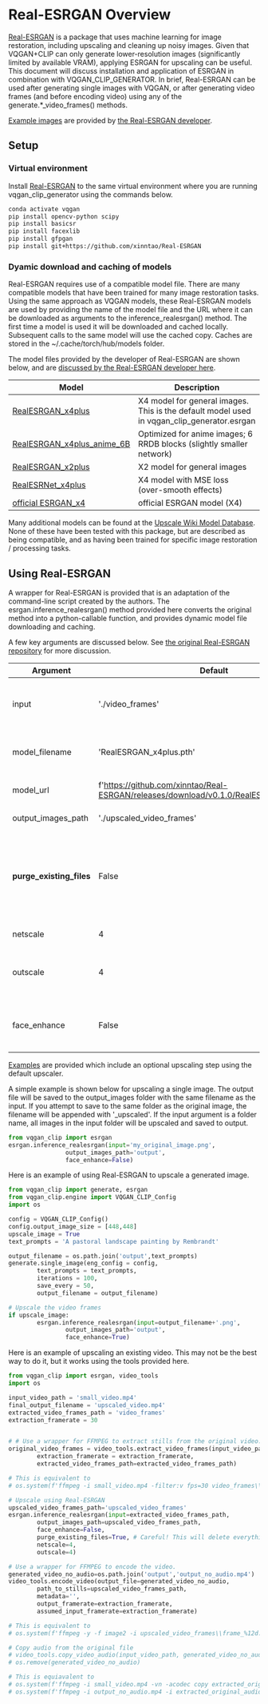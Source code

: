 # Real-ESRGAN Overview

[Real-ESRGAN](https://github.com/xinntao/Real-ESRGAN) is a package that uses machine learning for image restoration, including upscaling and cleaning up noisy images. Given that VQGAN+CLIP can only generate lower-resolution images (significantly limited by available VRAM), applying ESRGAN for upscaling can be useful. This document will discuss installation and application of ESRGAN in combination with VQGAN_CLIP_GENERATOR. In brief, Real-ESRGAN can be used after generating single images with VQGAN, or after generating video frames (and before encoding video) using any of the generate.*_video_frames() methods.


[Example images](https://github.com/xinntao/Real-ESRGAN/blob/master/README.md#book-real-esrgan-training-real-world-blind-super-resolution-with-pure-synthetic-data) are provided by [the Real-ESRGAN developer](https://github.com/xinntao/Real-ESRGAN).

## Setup
### Virtual environment
Install [Real-ESRGAN](https://github.com/xinntao/Real-ESRGAN) to the same virtual environment where you are running vqgan_clip_generator using the commands below.

```sh
conda activate vqgan
pip install opencv-python scipy
pip install basicsr
pip install facexlib
pip install gfpgan
pip install git+https://github.com/xinntao/Real-ESRGAN
```

### Dyamic download and caching of models

Real-ESRGAN requires use of a compatible model file. There are many compatible models that have been trained for many image restoration tasks. Using the same approach as VQGAN models, these Real-ESRGAN models are used by providing the name of the model file and the URL where it can be downloaded as arguments to the inference_realesrgan() method. The first time a model is used it will be downloaded and cached locally. Subsequent calls to the same model will use the cached copy. Caches are stored in the ~/.cache/torch/hub/models folder.

The model files provided by the developer of Real-ESRGAN are shown below, and are [discussed by the Real-ESRGAN developer here](https://github.com/xinntao/Real-ESRGAN#european_castle-model-zoo).

|Model|Description|
|---------|---------|
|[RealESRGAN_x4plus](https://github.com/xinntao/Real-ESRGAN/releases/download/v0.1.0/RealESRGAN_x4plus.pth)|X4 model for general images. This is the default model used in vqgan_clip_generator.esrgan|
|[RealESRGAN_x4plus_anime_6B](https://github.com/xinntao/Real-ESRGAN/releases/download/v0.2.2.4/RealESRGAN_x4plus_anime_6B.pth)|Optimized for anime images; 6 RRDB blocks (slightly smaller network)|
|[RealESRGAN_x2plus](https://github.com/xinntao/Real-ESRGAN/releases/download/v0.2.1/RealESRGAN_x2plus.pth)|X2 model for general images|
|[RealESRNet_x4plus](https://github.com/xinntao/Real-ESRGAN/releases/download/v0.1.1/RealESRNet_x4plus.pth)|X4 model with MSE loss (over-smooth effects)|
|[official ESRGAN_x4](https://github.com/xinntao/Real-ESRGAN/releases/download/v0.1.1/ESRGAN_SRx4_DF2KOST_official-ff704c30.pth)|official ESRGAN model (X4)|

Many additional models can be found at the [Upscale Wiki Model Database](https://upscale.wiki/wiki/Model_Database). None of these have been tested with this package, but are described as being compatible, and as having been trained for specific image restoration / processing tasks.

## Using Real-ESRGAN
A wrapper for Real-ESRGAN is provided that is an adaptation of the command-line script created by the authors. The esrgan.inference_realesrgan() method provided here converts the original method into a python-callable function, and provides dynamic model file downloading and caching.

A few key arguments are discussed below. See [the original Real-ESRGAN repository](https://github.com/xinntao/Real-ESRGAN) for more discussion.

|Argument|Default|Discussion|
|--------|-------|----------|
|input|'./video_frames'|Path to the image file or folder to upscale. If a folder is passed, all images in the folder will be processed.|
|model_filename|'RealESRGAN_x4plus.pth'|The Real-ESRGAN compatible model file to be used. If not cached, it will be downloaded.|
|model_url|f'https://github.com/xinntao/Real-ESRGAN/releases/download/v0.1.0/RealESRGAN_x4plus.pth'| The URL to download the model from if it is not cached.|
|output_images_path|'./upscaled_video_frames'| Location to save output images.|
|**purge_existing_files**|False|If true, ***all files in the output_images_path folder will be deleted*** before new images are created. This is useful when processing exported frames from a restyle video. Do not use this on your ./outputs folder!|
|netscale|4|Upsample scale factor of the network.|
|outscale|4|The final upsampling scale of the image. It's not clear to me the difference between these two arguments.|
|face_enhance|False|Use GFPGAN to enhance faces, while also upsampling using the model selected in model_filename/model_url.|

[Examples](https://github.com/rkhamilton/vqgan-clip-generator/tree/main/examples) are provided which include an optional upscaling step using the default upscaler. 

A simple example is shown below for upscaling a single image. The output file will be saved to the output_images folder with the same filename as the input. If you attempt to save to the same folder as the original image, the filename will be appended with '_upscaled'. If the input argument is a folder name, all images in the input folder will be upscaled and saved to output.
```python
from vqgan_clip import esrgan
esrgan.inference_realesrgan(input='my_original_image.png',
                output_images_path='output',
                face_enhance=False)
```
Here is an example of using Real-ESRGAN to upscale a generated image.
```python
from vqgan_clip import generate, esrgan
from vqgan_clip.engine import VQGAN_CLIP_Config
import os

config = VQGAN_CLIP_Config()
config.output_image_size = [448,448]
upscale_image = True
text_prompts = 'A pastoral landscape painting by Rembrandt'

output_filename = os.path.join('output',text_prompts)
generate.single_image(eng_config = config,
        text_prompts = text_prompts,
        iterations = 100,
        save_every = 50,
        output_filename = output_filename)

# Upscale the video frames
if upscale_image:
        esrgan.inference_realesrgan(input=output_filename+'.png',
                output_images_path='output',
                face_enhance=True)
```

Here is an example of upscaling an existing video. This may not be the best way to do it, but it works using the tools provided here.

```python
from vqgan_clip import esrgan, video_tools
import os

input_video_path = 'small_video.mp4'
final_output_filename = 'upscaled_video.mp4'
extracted_video_frames_path = 'video_frames'
extraction_framerate = 30


# # Use a wrapper for FFMPEG to extract stills from the original video.
original_video_frames = video_tools.extract_video_frames(input_video_path, 
        extraction_framerate = extraction_framerate,
        extracted_video_frames_path=extracted_video_frames_path)

# This is equivalent to
# os.system(f'ffmpeg -i small_video.mp4 -filter:v fps=30 video_frames\\frame_%12d.jpg')

# Upscale using Real-ESRGAN
upscaled_video_frames_path='upscaled_video_frames'
esrgan.inference_realesrgan(input=extracted_video_frames_path,
        output_images_path=upscaled_video_frames_path,
        face_enhance=False,
        purge_existing_files=True, # Careful! This will delete everything in the output_images_path!
        netscale=4,
        outscale=4)

# Use a wrapper for FFMPEG to encode the video.
generated_video_no_audio=os.path.join('output','output_no_audio.mp4')
video_tools.encode_video(output_file=generated_video_no_audio,
        path_to_stills=upscaled_video_frames_path,
        metadata='',
        output_framerate=extraction_framerate,
        assumed_input_framerate=extraction_framerate)

# This is equivalent to
# os.system(f'ffmpeg -y -f image2 -i upscaled_video_frames\\frame_%12d.jpg -r 30 -vcodec libx264 -crf 23 -pix_fmt yuv420p -strict -2 output_no_audio.mp4')

# Copy audio from the original file
# video_tools.copy_video_audio(input_video_path, generated_video_no_audio, final_output_filename)
# os.remove(generated_video_no_audio)

# This is equiavalent to
# os.system(f'ffmpeg -i small_video.mp4 -vn -acodec copy extracted_original_audio.aac')
# os.system(f'ffmpeg -i output_no_audio.mp4 -i extracted_original_audio.aac -c copy -map 0:v:0 -map 1:a:0 upscaled_video.mp4')
```